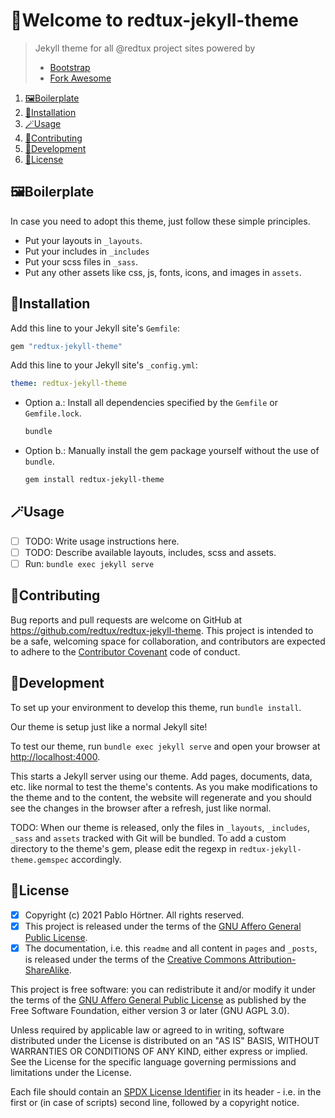 <!-- SPDX-License-Identifier: CC-BY-SA-4.0 -->
<!-- Copyright (c) 2021 Pablo Hörtner. All rights reserved. -->

# 👋Welcome to redtux-jekyll-theme

> Jekyll theme for all @redtux project sites powered by
>
> - [Bootstrap](https://getbootstrap.com/)
> - [Fork Awesome](https://forkaweso.me/)

1. [🖼️Boilerplate](#️boilerplate)
2. [💾Installation](#installation)
3. [🪄Usage](#usage)
4. [👥Contributing](#contributing)
5. [🎨Development](#development)
6. [📄License](#license)

## 🖼️Boilerplate

In case you need to adopt this theme, just follow these simple principles.

- Put your layouts in `_layouts`.
- Put your includes in `_includes`
- Put your scss files in `_sass`.
- Put any other assets like css, js, fonts, icons, and images in `assets`.

## 💾Installation

Add this line to your Jekyll site's `Gemfile`:

```ruby
gem "redtux-jekyll-theme"
```

Add this line to your Jekyll site's `_config.yml`:

```yaml
theme: redtux-jekyll-theme
```

- Option a.: Install all dependencies specified by the `Gemfile` or `Gemfile.lock`.

  ```bash
  bundle
  ```

- Option b.: Manually install the gem package yourself without the use of `bundle`.

  ```bash
  gem install redtux-jekyll-theme
  ```

## 🪄Usage

- [ ] TODO: Write usage instructions here.
- [ ] TODO: Describe available layouts, includes, scss and assets.
- [ ] Run: `bundle exec jekyll serve`

## 👥Contributing

Bug reports and pull requests are welcome on GitHub at
<https://github.com/redtux/redtux-jekyll-theme>.
This project is intended to be a safe, welcoming space for collaboration,
and contributors are expected to adhere to the
[Contributor Covenant](http://contributor-covenant.org) code of conduct.

## 🎨Development

To set up your environment to develop this theme, run `bundle install`.

Our theme is setup just like a normal Jekyll site!

To test our theme, run `bundle exec jekyll serve` and open your browser at
<http://localhost:4000>.

This starts a Jekyll server using our theme. Add pages, documents, data, etc.
like normal to test the theme's contents. As you make modifications to the theme
and to the content, the website will regenerate and you should see the changes
in the browser after a refresh, just like normal.

TODO: When our theme is released, only the files in `_layouts`, `_includes`, `_sass`
and `assets` tracked with Git will be bundled. To add a custom directory to the
theme's gem, please edit the regexp in `redtux-jekyll-theme.gemspec` accordingly.

## 📄License

- [x] Copyright (c) 2021 Pablo Hörtner. All rights reserved.
- [x] This project is released under the terms of the [GNU Affero General Public License].
- [x] The documentation, i.e. this `readme` and all content in `pages` and `_posts`,
  is released under the terms of the [Creative Commons Attribution-ShareAlike].

This project is free software: you can redistribute it and/or modify it
under the terms of the [GNU Affero General Public License] as published
by the Free Software Foundation, either version 3 or later (GNU AGPL 3.0).

Unless required by applicable law or agreed to in writing, software
distributed under the License is distributed on an "AS IS" BASIS,
WITHOUT WARRANTIES OR CONDITIONS OF ANY KIND, either express or implied.
See the License for the specific language governing permissions and
limitations under the License.

Each file should contain an [SPDX License Identifier] in its header - i.e. in
the first or (in case of scripts) second line, followed by a copyright notice.

[SPDX License Identifier]: https://spdx.dev/ids/ "SPDX IDs"
[GNU Affero General Public License]: https://www.gnu.org/licenses/agpl-3.0.html "GNU AGPL 3.0"
[Creative Commons Attribution-ShareAlike]: https://spdx.org/licenses/CC-BY-SA-4.0 "CC BY-SA 4.0"
